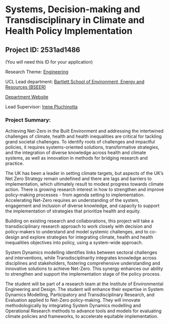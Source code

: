 # Systems, Decision-making and Transdisciplinary in Climate and Health Policy Implementation

## Project ID: **2531ad1486**
(You will need this ID for your application)

Research Theme: [Engineering](../themes/engineering.md)

UCL Lead department: [Bartlett School of Environment, Energy and Resources (BSEER)](../departments/bartlett-school-of-environment-energy-and-resources.md)

[Department Website](https://www.ucl.ac.uk/bartlett/bartlett-school-environment-energy-and-resources)

Lead Supervisor: [Irene Pluchinotta](https://profiles.ucl.ac.uk/73043)

### Project Summary:

Achieving Net-Zero in the Built Environment and addressing the intertwined challenges of climate, health and health inequalities are critical for tackling grand societal challenges. To identify roots of challenges and impactful policies, it requires systems-oriented solutions, transformative strategies, and the integration of diverse knowledge across health and climate systems,  as well as innovation in methods for bridging research and practice.

The UK  has been a leader in setting climate targets, but  aspects of the UK’s Net Zero Strategy remain undefined and there are lags and barriers to implementation, which ultimately result to modest progress towards climate action.  There is growing research interest in how to strengthen and improve policy-making processes - from agenda setting to implementation. Accelerating Net-Zero requires an understanding of the system, engagement and inclusion of diverse knowledge, and capacity to support the implementation of strategies that prioritize health and equity.

Building on existing research and collaborations, this project will take a transdisciplinary research approach to work closely with decision and policy-makers to understand and model systemic challenges, and to co-design and explore strategies for integrating climate, health and health inequalities objectives into policy, using a system-wide approach.

System Dynamics modelling identifies links between sectoral challenges and interventions, while Transdisciplinarity integrates knowledge across disciplines and stakeholders, fostering comprehensive understanding and innovative solutions to achieve Net-Zero. This synergy enhances our ability to strengthen and support the implementation stage of the policy process.

The student will be part of a research team at the Institute of Environmental Engineering and Design. The student will enhance their expertise in System Dynamics Modelling, Participatory and Transdisciplinary Research, and Evaluation applied to Net-Zero policy-making. They will innovate methodologically by integrating System Dynamics modelling and Operational Research methods to advance tools and models for evaluating climate policies and frameworks, to accelerate equitable implementation.
